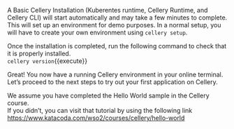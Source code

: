 A Basic Cellery Installation (Kuberentes runtime, Cellery Runtime, and Cellery CLI) will start automatically and may take a few minutes to complete. This will set up an environment for demo purposes. In a normal setup, you will have to create your own environment using `cellery setup`.

Once the installation is completed, run the following command to check that it is properly installed.  
`cellery version`{{execute}}

Great! You now have a running Cellery environment in your online terminal. Let’s proceed to the next steps to try out your first application on Cellery.

We assume you have completed the Hello World sample in the Cellery course.  
If you didn’t, you can visit that tutorial by using the following link  
https://www.katacoda.com/wso2/courses/cellery/hello-world

